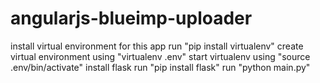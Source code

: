 # angularjs-blueimp-uploader
install virtual environment for this app
run "pip install virtualenv"
create virtual environment using "virtualenv .env"
start virtualenv using "source .env/bin/activate"
install flask
run "pip install flask"
run "python main.py"
